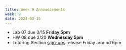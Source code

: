 ```yaml
---
title: Week 9 Announcements
week: 9
date: 2024-03-15
---
```


* Lab 07 due 3/15 **Friday 5pm**
* HW 08 due 3/20 **Wednesday 5pm**
* Tutoring Section [sign-ups](https://tutoring.data8.org/) release Friday around 6pm